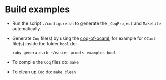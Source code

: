 # Build examples

- Run the script `./configure.sh` to generate the `_CoqProject` and `Makefile` automatically.

- Generate `Coq` file(s) by using the [coq-of-ocaml](https://github.com/foobar-land/coq-of-ocaml/tree/master), for example for `OCaml` file(s) inside the folder `bool` do:

    `ruby generate.rb ~/easier-proofs examples bool`

- To compile the `Coq` files do: `make`

- To clean up `Coq` do: `make clean`

